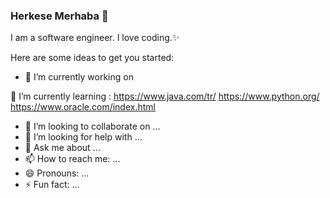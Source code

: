 ### Herkese Merhaba 👋


I am a software engineer. I love coding.✨ 


Here are some ideas to get you started:

- 🔭 I’m currently working on

 🌱 I’m currently learning :
  https://www.java.com/tr/
  https://www.python.org/
  https://www.oracle.com/index.html
- 👯 I’m looking to collaborate on ...
- 🤔 I’m looking for help with ...
- 💬 Ask me about ...
- 📫 How to reach me: ...
- 😄 Pronouns: ...
- ⚡ Fun fact: ...

